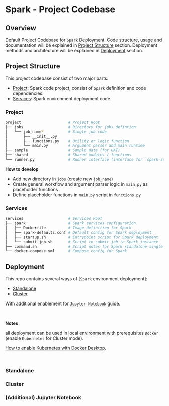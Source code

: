 # Spark - Project Codebase

## Overview

Default Project Codebase for `Spark` Deployment. Code structure, usage and documentation will be explained in [Project Structure](#project-structure) section. Deployment methods and architecture will be explained in [Deployment](#deployment) section. 

## Project Structure

This project codebase consist of two major parts:
- [Project](#project): Spark code project, consist of `Spark` definition and code dependencies.
- [Services](#services): Spark environment deployment code.

### Project

```sh
project                     # Project Root
├── jobs                    # Directory for jobs defintion
│   └── job_name*           # Single job code
│       ├── __init__.py
│       ├── functions.py    # Utility or logic function
│       └── main.py         # Argument parser and main runtime
├── sample                  # Sample data (for UAT)
├── shared                  # Shared modules / functions
└── runner.py               # Runner interface (interface for `spark-submit`)
```

**How to develop**

- Add new directory in `jobs` (create new `job_name`)
- Create general workflow and argument parser logic in `main.py` as placeholder functions
- Define placeholder functions in `main.py` script in `functions.py`


### Services
```sh
services                    # Services Root
├── spark                   # Spark services configuration
│   ├── Dockerfile          # Image definition for Spark
│   ├── spark-defaults.conf # Default config for Spark deployment
│   ├── startup.sh          # Entrypoint script for Spark deployment
│   └── submit_job.sh       # Script to submit job to Spark instance
├── command.sh              # Script notes for Spark standalone single machine
└── docker-compose.yml      # Compose config for Spark
```


## Deployment

This repo contains several ways of [`Spark` environment deployment]:
- [Standalone](#standalone)
- [Cluster](#cluster)

With additional enablement for [`Jupyter Notebook`](#additional-jupyter-notebook) guide.

<br>

**Notes**

all deployment can be used in local environment with prerequisites `Docker` (enable `Kubernetes` for Cluster mode). 

[How to enable Kubernetes with Docker Desktop]().

<br>

### Standalone

### Cluster

### (Additional) Jupyter Notebook